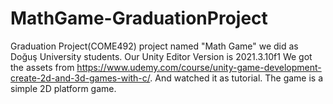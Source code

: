 # MathGame-GraduationProject
Graduation Project(COME492) project named "Math Game" we did as Doğuş University students.
Our Unity Editor Version is 2021.3.10f1
We got the assets from https://www.udemy.com/course/unity-game-development-create-2d-and-3d-games-with-c/. And watched it as tutorial. 
The game is a simple 2D platform game.
